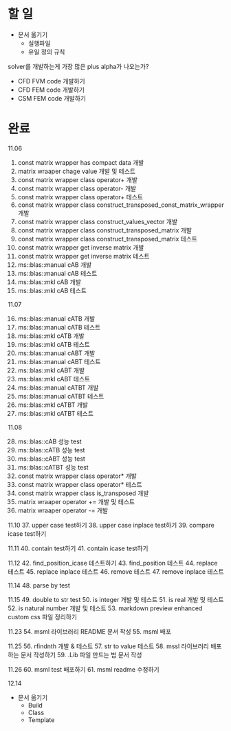 # 할 일

* 문서 옮기기
  * 실행파일
  * 유일 정의 규칙

solver를 개발하는게 가장 많은 plus alpha가 나오는가?

- CFD FVM code 개발하기
- CFD FEM code 개발하기
- CSM FEM code 개발하기


# 완료
11.06

1. const matrix wrapper has compact data 개발
2. matrix wraaper chage value 개발 및 테스트
3. const matrix wrapper class operator+ 개발
4. const matrix wrapper class operator- 개발
5. const matrix wrapper class operator+ 테스트
6. const matrix wrapper class construct_transposed_const_matrix_wrapper 개발
7. const matrix wrapper class construct_values_vector 개발
8. const matrix wrapper class construct_transposed_matrix 개발
9. const matrix wrapper class construct_transposed_matrix 테스트
10. const matrix wrapper get inverse matrix 개발
11. const matrix wrapper get inverse matrix 테스트
12. ms::blas::manual cAB 개발
13. ms::blas::manual cAB 테스트
14. ms::blas::mkl cAB 개발
15. ms::blas::mkl cAB 테스트

11.07

16. ms::blas::manual cATB 개발
17. ms::blas::manual cATB 테스트
18. ms::blas::mkl cATB 개발
19. ms::blas::mkl cATB 테스트
20. ms::blas::manual cABT 개발
21. ms::blas::manual cABT 테스트
22. ms::blas::mkl cABT 개발
23. ms::blas::mkl cABT 테스트
24. ms::blas::manual cATBT 개발
25. ms::blas::manual cATBT 테스트
26. ms::blas::mkl cATBT 개발
27. ms::blas::mkl cATBT 테스트

11.08

28. ms::blas::cAB 성능 test
29. ms::blas::cATB 성능 test
30. ms::blas::cABT 성능 test
31. ms::blas::cATBT 성능 test
32. const matrix wrapper class operator* 개발
33. const matrix wrapper class operator* 테스트 
34. const matrix wrapper class is_transposed 개발
35. matrix wraaper operator += 개발 및 테스트
36. matrix wraaper operator -= 개발

11.10
37. upper case test하기
38. upper case inplace test하기
39. compare icase test하기

11.11
40. contain test하기
41. contain icase test하기

11.12
42. find_position_icase 테스트하기
43. find_position 테스트
44. replace 테스트
45. replace inplace 테스트
46. remove 테스트
47. remove inplace 테스트

11.14
48. parse by test

11.15
49. double to str test
50. is integer 개발 및 테스트
51. is real 개발 및 테스트
52. is natural number 개발 및 테스트
53. markdown preview enhanced custom css 파일 정리하기

11.23
54. msml 라이브러리 README 문서 작성
55. msml 배포

11.25
56. rfindnth 개발 & 테스트
57. str to value 테스트
58. mssl 라이브러리 배포하는 문서 작성하기
59. .Lib 파일 만드는 법 문서 작성

11.26
60. msml test 배포하기
61. msml readme 수정하기


12.14
* 문서 옮기기
  * Build
  * Class
  * Template